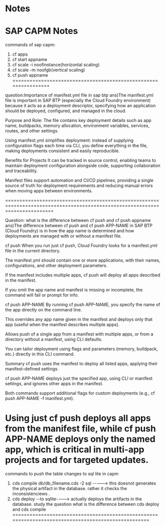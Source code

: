 # Notes
SAP CAPM Notes
================================================================
commands of sap capm:
1. cf apps
2. cf start appname
3. cf scale -i noofinstance(horizontal scaling)
4. cf scale -m noofgb(vertical scaling)
5. cf push appname
================================================================

question:Importance of manifest.yml file in sap btp
ans)The manifest.yml file is important in SAP BTP (especially the Cloud Foundry environment) because it acts as a deployment descriptor, specifying how an application should be deployed, configured, and managed in the cloud.

Purpose and Role:
The file contains key deployment details such as app name, buildpacks, memory allocation, environment variables, services, routes, and other settings.

Using manifest.yml simplifies deployment: instead of supplying configuration flags each time via CLI, you define everything in the file, making deployments consistent and easily reproducible.

Benefits for Projects
It can be tracked in source control, enabling teams to maintain deployment configuration alongside code, supporting collaboration and traceability.

Manifest files support automation and CI/CD pipelines, providing a single source of truth for deployment requirements and reducing manual errors when moving apps between environments.

=============================================================================================================================

Question: what is the difference between cf push and cf push appname
ans)The difference between cf push and cf push APP-NAME in SAP BTP (Cloud Foundry) is in how the app name is determined and how deployments are managed with or without a manifest file.

cf push
When you run just cf push, Cloud Foundry looks for a manifest.yml file in the current directory.

The manifest.yml should contain one or more applications, with their names, configurations, and other deployment parameters.

If the manifest includes multiple apps, cf push will deploy all apps described in the manifest.

If you omit the app name and manifest is missing or incomplete, the command will fail or prompt for info.

cf push APP-NAME
By running cf push APP-NAME, you specify the name of the app directly on the command line.

This overrides any app name given in the manifest and deploys only that app (useful when the manifest describes multiple apps).

Allows push of a single app from a manifest with multiple apps, or from a directory without a manifest, using CLI defaults.

You can tailor deployment using flags and parameters (memory, buildpack, etc.) directly in this CLI command.

Summary
cf push uses the manifest to deploy all listed apps, applying their manifest-defined settings.

cf push APP-NAME deploys just the specified app, using CLI or manifest settings, and ignores other apps in the manifest.

Both commands support additional flags for custom deployments (e.g., cf push APP-NAME -f manifest.yml).

Using just cf push deploys all apps from the manifest file, while cf push APP-NAME deploys only the named app, which is critical in multi-app projects and for targeted updates.
==================================================================================================
   commands to push the table changes to sql lite in capm

   1. cds compile db/db_filename.cds -2 sql -----> this doesnot generates the physical artifact in the database. rather it checks the inconsistenciews .
   2. cds deploy --to sqlite----> actually deploys the artifacts in the database.
study the question what is the difference between cds deploy and cds compile
===================================================================================================
